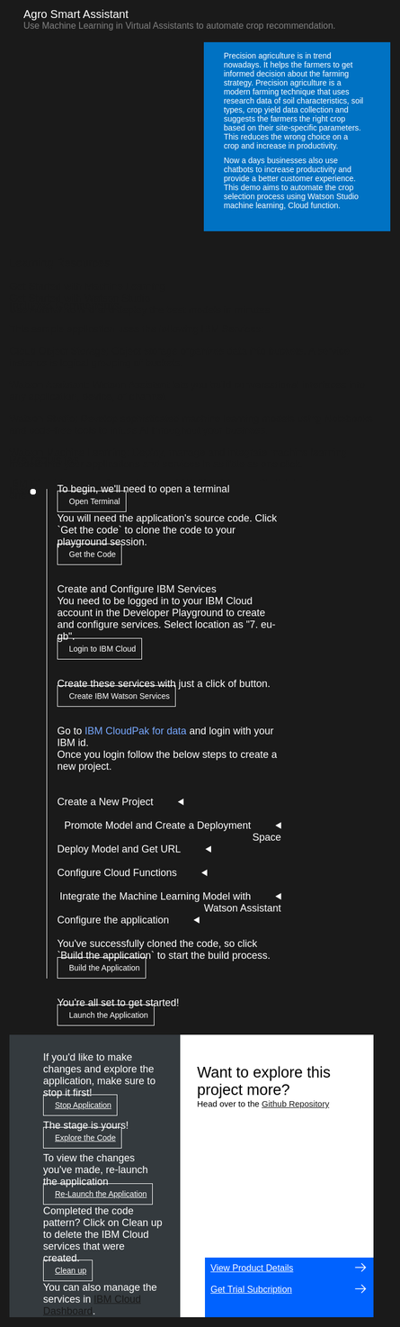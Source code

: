 <html>
<head>
<meta name="viewport" content="width=device-width, initial-scale=1">
<style>
  html,
  div,
  body {
    background-color: #1a1a1a;
    font-family: 'IBM Plex Sans', sans-serif;
    font-size: 18px;
    outline: none;
  }
  body {
    font-family: Helvetica, sans-serif;
  }
  /* The actual timeline (the vertical ruler) */
  .timeline {
    position: relative;
    max-width: 1200px;
    margin: 0 auto;
    margin-left: 50px;
  }
  .content p {
    margin: 0px;
  }
  .content .afterbutton
  {
    padding-top: 16px;
  }
  /* The actual timeline (the vertical ruler) */
  .timeline::after {
    content: '';
    position: absolute;
    width: 1px;
    background-color: white;
    top: 15px;
    bottom: 80px;
    left: 18px;
    margin-left: -2px;
  }
  /* Container around content */
  .container {
    padding: 0px 0px;
    width: 70%;
    align-content: left;
    margin: 0px 0px 0px 0px;
    margin-left: 25px;
    margin-top: 32px;
  }
  /* The circles on the timeline */
  .container::after {
    content: '';
    position: absolute;
    width: 10px;
    height: 10px;
    right: -6px;
    background-color: white;
    border: 0px solid #FF9F55;
    top: 15px;
    border-radius: 50%;
    z-index: 1;
    margin: 0px 0px 0px 0px;
  }
  /* Place the container to the left */
  .left {
    left: 0px;
  }
  /* Place the container to the right */
  .right {
    left: 0px;
  }
  /* Add arrows to the left container (pointing right) */
  .left::before {
    content: " ";
    height: 0;
    top: 22px;
    width: 0;
    z-index: 1;
    right: 30px;
    border: medium solid white;
    border-width: 10px 0 10px 10px;
    border-color: transparent transparent transparent white;
  }
  /* Fix the circle for containers on the right side */
  .right::after {
    left: -13px;
  }
  /* The actual content */
  .content {
    padding: 5px 10px;
    color: white;
    background: transparent;
  }
  .button.is-dark.is-medium {
    font-family: 'IBM Plex Sans', sans-serif;
    background: transparent;
    border-color: white;
    color: #fff;
    border: 1px solid white;
    padding: 10px;
    padding-left: 20px;
    margin-bottom: 13px;
    border-radius: 0px;
    min-width: 180px;
    font-size: 14px;
    text-align: left;
    min-height: 48px;
    margin: 0px;
    justify-content:left;
  }
  .button.is-dark.is-medium:hover {
    font-family: 'IBM Plex Sans', sans-serif;
    background-color: #2a67f5;
    border-color: white;
    color: #fff;
  }
  .footer {
    display: flex;
    background-color: #343A3E;
    margin-top: 20px;
    padding: 0px;
    max-width: 1200px;
  }
  .github-icon {
    min-height: 100%;
    min-width: 100%;
    object-fit: cover;
    object-position: 250% 100px;
    opacity: 15%;
    bottom: 15px;
  }
  .image-content {
    padding: 5px 10px;
    background: transparent;
    color: black;
    position: absolute;
    font-size: 27px;
  }
  .image-div {
    position: relative;
    background-color: white;
    min-width: 50%;
    background-image: linear-gradient(rgba(255,255,255,0.9), rgba(255,255,255,0.9)), url("https://raw.githubusercontent.com/IBM/Developer-Playground/master/didact/images/github.svg");
    background-position: -50% 60px;
    background-repeat: no-repeat;
    padding-top: 20px;
    padding-left: 20px;
  }
  .image-btn {
    position: absolute;
    right: 0;
    bottom: 0%;
    background-color: #0062FF;
    width: 300px;
    padding: 0px;
    padding-bottom: 20px;
  }
  .image-link span 
  {
    float: right;
    font-size: 32px;
    padding-right: 20px;
  }
  .image-btn .image-link:hover
  {   
    text-decoration: none;
    color: white;
    background-color: #0353E9;
  }
  .image-btn  a:hover
  {
    text-decoration: none;
    color: white;
  }
  .image-link {
    color: white;
    display: block;
    padding: 5px 10px 5px 10px;
    line-height: 28px;
    font-size: 16px;
  }
  .header
  {
    background-image: url('https://raw.githubusercontent.com/IBM/Developer-Playground/development/didact/images/anomaly.jpeg');
    width: 100%;
    height: auto;
    min-height: 300px;
    display: inline-block;
    margin-top: 20px;
    margin-bottom: 20px;
    margin-left: 30px;
    margin-right: 30px;
    background-size: contain;
    max-width: 1200px;
  }
  .header .right-content
  {
    float: right;
    width: 45%;
    background-color:#0072C3;
    min-height: 300px;
    padding: 20px;
    padding-top: 2.5%;
    font-size: 14px;
  }
  .header .right-content h4
  {
    background: none;
    color: white;
    padding-left: 25px;
    padding-right: 25px;
  }
  .header .right-content div
  {
    background: none;
    color: white;
    padding-left: 15px;
    padding-right: 25px;
    font-size: 14px;
    margin-bottom: 10px;
  }
  .header .right-content ul
  {
    margin: 0px;
    margin-left: 25px;
    margin-bottom: 10px;
    line-height: 16px;
  }
  .container a
  {
     color: #78A9FF;
    background-color: transparent;
    text-decoration: none;
  }
  .container a:visited
  {
    color: #8C43FC;
    background-color: transparent;
    text-decoration: none;
  }
  .apptitle
  {
    margin-left: 25px;
    margin-top: 20px;
    margin-bottom: 0px;
    font-size: 20px;
    color: white;
  }
  .subheading
  {
    margin-left: 25px;
    margin-top: 0px;
    margin-bottom: 0px;
    font-size: 16px;
    color: grey;
  }
  .no-hover:hover
  {
    background-color: #0062FF !important;
  }
  .section{
    margin-top: 5px;
    margin-bottom:-50px;
  }
  summary{
    float:left;
  }
  details > summary {
    list-style-image: url("https://raw.githubusercontent.com/SuyashGupte/Loan-Chat-Bot/main/32-up.svg");
    direction:rtl;
  }
  .dropdown-icon{
    position:relative;
    left:50px; 
    top:4px;
  }
  details[open] > summary {
      list-style-image: url("https://raw.githubusercontent.com/SuyashGupte/Loan-Chat-Bot/main/32-down.svg");
  }
}
</style>
</head>
<body>
  <div class="apptitle"> 
    Agro Smart Assistant
  </div>
  <div class="subheading">
    Use Machine Learning in Virtual Assistants to automate crop recommendation.
  </div>
  <div class="header">
      <div class="right-content">
         <div>
          Precision agriculture is in trend nowadays. It helps the farmers to get informed decision about the farming strategy. Precision agriculture is a modern farming technique that uses research data of soil characteristics, soil types, crop yield data collection and suggests the farmers the right crop based on their site-specific parameters. This reduces the wrong choice on a crop and increase in productivity.
        </div>
        <div>
          Now a days businesses also use chatbots to increase productivity and provide a better customer experience. This demo aims to automate the crop selection process using Watson Studio machine learning, Cloud function.
        </div>
     </div>
   </div>
   <div class="section">
    <p style="font-size:20px">Learning Resources</p>
    <div class="content-">
      <a href="https://developer.ibm.com/learningpaths/learning-path-machine-learning-for-developers/">Get Started with Machine Learning</a></br>
      <a href="https://developer.ibm.com/learningpaths/get-started-watson-studio/">Get Started with Watson Studio </a></br>
      <a href="https://developer.ibm.com/learningpaths/explore-autoai/">Use AutoML to find and deploy the best models in minutes</a>
    </div>
   </div>
   <div class="section">
      <p style="font-size:20px">Included Components</p>
      <div class="content-">
          <p>This sample application uses the following IBM Services:</p>
          <p><a href="https://cloud.ibm.com/objectstorage">Cloud Object Storage</a>: Object storage organizes data into buckets. A service instance is logical grouping of buckets.</p>
          <p><a href="https://cloud.ibm.com/catalog/services/watson-assistant">Watson Assistant</a>: Watson Assistant lets you build conversational interfaces into any application, device, or channel.</p>
          <p><a href="https://cloud.ibm.com/catalog/services/watson-studio">Watson Studio</a>: Develop sophisticated machine learning models using Notebooks and code-free tools to infuse AI throughout your business.</p>
          <p><a href="https://cloud.ibm.com/catalog/services/machine-learning">Watson Machine Learning</a>: Deploy, manage and integrate machine learning models into your applications and services in as little as one click.</p>
      </div>
   </div>
   <div class="section">
   <p style="font-size:20px">Pre-requisites</p>
    <div class="content-">
    <p>IBM Cloud Account -  Do not have an IBM Cloud Account?<a href="https://cloud.ibm.com/registration"> click here</a> to create one for free.</p>
    </div>
   </div>
    <div class="section">
   <p style="font-size:20px">Instructions</p>
   </div>
   <div class="timeline">
   <div style="margin-top:0;"class="container right">
            <div class="content">
                <p>To begin, we'll need to open a terminal</p>
                <a class="button is-dark is-medium" title="Open Terminal" href="didact://?commandId=terminal-for-nodejs-container:new">Open Terminal</a><br>
            </div>
        </div>
      <div class="container right" style="margin-top:0px;padding-top:0px;">
         <div class="content">
            <p>You will need the application's source code. Click `Get the code` to clone the code to your playground session.</p>
            <a class="button is-dark is-medium" title="Get the Code" href="didact://?commandId=extension.sendToTerminal&text=nodejs%20terminal%7Cclone-repo%7Cnodejs%20terminal|git%20clone%20https://github.com/SuyashGupte/loan-chat-bot.git%20${CHE_PROJECTS_ROOT}/cp4d-smart-virtual-assistant">Get the Code</a>
         </div>
      </div>
      <div class="container right">
        <div class="content">
          <p>Create and Configure IBM Services</p>
          <p>You need to be logged in to your IBM Cloud account in the Developer Playground to create and configure services. Select location as "7. eu-gb".</p>
          <a class="button is-dark is-medium" title="Login to IBM Cloud" href="didact://?commandId=extension.sendToTerminal&text=nodejs%20terminal%7Cibm-login%7Cnodejs%20terminal|ibmcloud%20config%20--check-version=false%20%26%26%20ibmcloud%20login%20-r%20eu-gb%20%26%26%20ibmcloud%20target%20--cf%20%26%26%20ibmcloud%20target%20-g%20Default">Login to IBM Cloud</a>
        </div>
      </div>
      <div class="container right">
        <div class="content">
          <p>Create these services with just a click of button.</p>
          <a class="button is-dark is-medium" title="Create IBM Watson Services" href="didact://?commandId=extension.sendToTerminal&text=nodejs%20terminal%7Ccreate-services%7Cnodejs%20terminal|cd%20${CHE_PROJECTS_ROOT}/cp4d-smart-virtual-assistant%20%26%26%20chmod%20%2Bx%20.%2Fscripts%2Fcreate-ibm-services.sh%20%26%26%20.%2Fscripts%2Fcreate-ibm-services.sh">Create IBM Watson Services</a>
        </div>
      </div>
      <div class="container right">
        <div class="content">
          <p>Go to <a href="https://dataplatform.cloud.ibm.com/">IBM CloudPak for data</a> and login with your IBM id. </p> Once you login follow the below steps to create a new project.
        </div>
      </div>
      <div class="container right">
        <div class="content">
        <details>
         <summary>
          &nbsp;&nbsp;&nbsp;&nbsp;&nbsp;&nbsp;&nbsp;Create a New Project
         </summary></br>
         <p>Step 1 : Download the project zip file.</p>
          <a class="button is-dark is-medium" href="https://github.com/SuyashGupte/Loan-Chat-Bot/raw/main/crop-recommendation.zip">Download</a>
          <p>Step 2 : Click on "Create a Project".</p>
          <img src = "https://raw.githubusercontent.com/SuyashGupte/Loan-Chat-Bot/main/Smart%20Loan%20Assistant%20Images/section_1.1_new_project_1.png" width = "750" height= "750">
          <p>Step 3 : Click on "Create a project from sample or file".</p>
          <img src = "https://raw.githubusercontent.com/SuyashGupte/Loan-Chat-Bot/main/Smart%20Loan%20Assistant%20Images/project_new_1.png" width = "750" height= "750">
         <p>Step 4 : Upload the zip file that was just downloaded, give your project a name and click on "Create" button.</p>
          <img src = "https://raw.githubusercontent.com/SuyashGupte/Loan-Chat-Bot/main/Smart%20Loan%20Assistant%20Images/project_new_2.png" width = "750" height= "750">
          <p>Step 5 : After the project is created, click on "View new project".</p>
          <img src = "https://raw.githubusercontent.com/SuyashGupte/Loan-Chat-Bot/main/Smart%20Loan%20Assistant%20Images/project_new_3.png" width = "750" height= "750">
        </details>
        </div>
      </div>
      <div class="container right">
        <div class="content">
          <details>
         <summary>&nbsp;&nbsp;&nbsp;&nbsp;&nbsp;&nbsp;&nbsp;Promote Model and Create a Deployment Space</summary>
          <p>Step 1 : Click on the assets tab.</p>
          <img src = "https://raw.githubusercontent.com/SuyashGupte/Loan-Chat-Bot/main/Smart%20Loan%20Assistant%20Images/project_new_4.png" width = "750" height= "750">
          <p>Step 2 : Click on the (⋮) on right hand side of the Model and Click on "Promote" button.</p>
          <img src = "https://raw.githubusercontent.com/SuyashGupte/Loan-Chat-Bot/main/Smart%20Loan%20Assistant%20Images/project_new_5.png" width = "750" height= "750">
          <p>Step 3 : Click on the "Create a new deployment space".</p>
          <img src = "https://raw.githubusercontent.com/SuyashGupte/Loan-Chat-Bot/main/Smart%20Loan%20Assistant%20Images/section_6.3_deployment_space_3.png" width = "750" height= "750">
          <p>Step 4 : Select your machine learning service instance.</p>
          <img src = "https://raw.githubusercontent.com/SuyashGupte/Loan-Chat-Bot/main/Smart%20Loan%20Assistant%20Images/section_6.4_deployment_space_4.png" width = "750" height= "750">
          <p>Step 5 : Give your deployment space a name and click on "Create" button.</p>
          <img src = "https://raw.githubusercontent.com/SuyashGupte/Loan-Chat-Bot/main/Smart%20Loan%20Assistant%20Images/section_6.5_deployment_space_5.png" width = "750" height= "750">
          <p>Step 6 : Check the "Go to the model in the space after promotoing it" checkbox then click on "Promote" button.</p>
          <img src = "https://raw.githubusercontent.com/SuyashGupte/Loan-Chat-Bot/main/Smart%20Loan%20Assistant%20Images/project_new_6.png" width = "750" height= "750">
          </details>
        </div>
      </div>
      <div class="container right">
        <div class="content">
          <details>
         <summary>&nbsp;&nbsp;&nbsp;&nbsp;&nbsp;&nbsp;&nbsp;Deploy Model and Get URL</summary>
          <p>Step 1 : Click on "New deployment" button.</p>
          <img src = "https://raw.githubusercontent.com/SuyashGupte/Loan-Chat-Bot/main/Smart%20Loan%20Assistant%20Images/section_7.2_deploy_2.png" width = "750" height= "750">
          <p>Step 2 : Select "Online", give your deployment a name and click on "Create" button.</p>
          <img src = "https://raw.githubusercontent.com/SuyashGupte/Loan-Chat-Bot/main/Smart%20Loan%20Assistant%20Images/section_7.3_deploy_3.png" width = "750" height= "750">
          <p>Step 3 : Click on the deployment you just created.</p>
          <img src = "https://raw.githubusercontent.com/SuyashGupte/Loan-Chat-Bot/main/Smart%20Loan%20Assistant%20Images/section_8.1_get_link_1.png" width = "750" height= "750">
          <p>Step 4 : Copy the Model endpoint URL.</p>
          <img src = "https://raw.githubusercontent.com/SuyashGupte/Loan-Chat-Bot/main/Smart%20Loan%20Assistant%20Images/section_8.2_get_link_2.png" width = "750" height= "750">
          <p>Step 5 : Paste the URL in the follwing script file.</p>
          <a class="button is-dark is-medium" href="didact://?commandId=extension.openFile&text=loan%7Capi-key%7C${CHE_PROJECTS_ROOT}/cp4d-smart-virtual-assistant/scripts/add_model_url.sh">Open file</a>
          <p>Step 6 : Run the script to update the code file.</p>
          <a class="button is-dark is-medium" title="Update Model URL" href="didact://?commandId=extension.sendToTerminal&text=nodejs%20terminal%7Ccreate-services%7Cnodejs%20terminal|cd%20${CHE_PROJECTS_ROOT}/cp4d-smart-virtual-assistant%20%26%26%20chmod%20%2Bx%20.%2Fscripts%2Fadd_model_url.sh%20%26%26%20.%2Fscripts%2Fadd_model_url.sh">Update Model URL</a>
          <p>Step 7 : (Optional) To test your model, click on the “Test” tab. You can select a row from the data set and enter the data in the fields. Enter the values from the dataset, and then click on the “ Add to Predict” button at the bottom and then on "Predict".</p>
          </details>
        </div>
      </div>
      <div class="container right">
        <div class="content">
          <details>
         <summary>&nbsp;&nbsp;&nbsp;&nbsp;&nbsp;&nbsp;&nbsp;Configure Cloud Functions</summary>
           <p>Step 1 : Create an Action in cloud functions with code.py function and web action enabled.</p>
           <a class="button is-dark is-medium" title="Create Action" href="didact://?commandId=extension.sendToTerminal&text=nodejs%20terminal%7Ccreate-action%7Cnodejs%20terminal|ibmcloud%20fn%20action%20create%20ml%20code.py%20--kind%20python:3.7%20--web%20true">Create Action</a>
           <p>Step 2: Generate an API Key in your IBM account by clicking this button.</p>
           <a class="button is-dark is-medium" title="Generate API key" href="didact://?commandId=extension.sendToTerminal&text=nodejs%20terminal%7Cgenerate-api-token%7Cnodejs%20terminal|cd%20${CHE_PROJECTS_ROOT}/cp4d-smart-virtual-assistant;ibmcloud%20iam%20api-key-create%20ApiKey-SVA%20-d%20'this is API key for Smart Virtual Assitant'%20--file%20${CHE_PROJECTS_ROOT}/cp4d-smart-virtual-assistant/key_file">Generate API key</a><br> 
           <p>Step 3 : Run the script to add api_key parameter in your Action.</p>
           <a class="button is-dark is-medium" title="Create Parameter" href="didact://?commandId=extension.sendToTerminal&text=nodejs%20terminal%7Ccreate-services%7Cnodejs%20terminal|cd%20${CHE_PROJECTS_ROOT}/cp4d-smart-virtual-assistant%20%26%26%20chmod%20%2Bx%20.%2Fscripts%2Fadd_parameter.sh%20%26%26%20.%2Fscripts%2Fadd_parameter.sh">Add Paramter</a>
           <p>Step 4 : Run the script to update Dialog skill file with the webhook URL that was just created.</p>
           <a class="button is-dark is-medium" title="Update" href="didact://?commandId=extension.sendToTerminal&text=nodejs%20terminal%7Ccreate-services%7Cnodejs%20terminal|cd%20${CHE_PROJECTS_ROOT}/cp4d-smart-virtual-assistant%20%26%26%20chmod%20%2Bx%20.%2Fscripts%2Fupdate_dialog.sh%20%26%26%20.%2Fscripts%2Fupdate_dialog.sh">Update Dialog Skill</a>
          </details>
        </div>
      </div>
      <div class="container right">
        <div class="content">
          <details>
         <summary>&nbsp;&nbsp;&nbsp;&nbsp;&nbsp;&nbsp;&nbsp;Integrate the Machine Learning Model with Watson Assistant</summary>
          <p>Step 1 : Go to <a href="https://cloud.ibm.com">your IBM Cloud Account</a>. From the "Resources" tab on the left, select "Services and software" and click on your Watson Assistant service.Click on "Launch Watson Assistant" button.</p>
          <img src = "https://raw.githubusercontent.com/SuyashGupte/Loan-Chat-Bot/main/Smart%20Loan%20Assistant%20Images/section_12.1_launch_wa_1.png" width = "750" height= "750">
          <p>Step 2 : Click on "Create assistant". If you see a different screen, click on the profile icon on top right and select the "Switch to classic experience" option.</p>
          <img src = "https://raw.githubusercontent.com/SuyashGupte/Loan-Chat-Bot/main/Smart%20Loan%20Assistant%20Images/section_12.2_create_assistant_1.png" width = "750" height= "750">
          <p>Step 3 : Give your assistant a name and click on "Create assistant".</p>
          <img src = "https://raw.githubusercontent.com/SuyashGupte/Loan-Chat-Bot/main/Smart%20Loan%20Assistant%20Images/section_12.3_create_assistant_2.png" width = "750" height= "750">
          <p>Step 4 : Once your Assistant is created, click on "add an action or dialog skill".</p>
          <img src = "https://raw.githubusercontent.com/SuyashGupte/Loan-Chat-Bot/main/Smart%20Loan%20Assistant%20Images/section_12.4_add_dialog_1.png" width = "750" height= "750">
          <p>Step 5 : Load the Dialog Skill.</p>
          <a class="button is-dark is-medium" href="didact://?commandId=extension.openFile&text=loan%7Cload-skill%7C${CHE_PROJECTS_ROOT}/cp4d-smart-virtual-assistant/Dialog-Skill.json">Load Skill</a>
          <p>Step 6 : Download the Dialog Skill.</p>
          <a class="button is-dark is-medium"title="Launch the Application" href="didact://?commandId=file.download">Download</a>
          <p>Step 7 : Upload the skill you just downloaded. When you see that the skill file has been uploaded, click on "Upload" Button.</p>
          <img src = "https://raw.githubusercontent.com/SuyashGupte/Loan-Chat-Bot/main/Smart%20Loan%20Assistant%20Images/section_12.5_create_dialog_2.png" width = "750" height= "750">
          </details>
        </div>
      </div>
      <div class="container right">
        <div class="content">
          <details>
         <summary>&nbsp;&nbsp;&nbsp;&nbsp;&nbsp;&nbsp;&nbsp;Configure the application</summary>
           <p>Step 1 : Once the skill is created, click on (⋮) on top right and Click on "Assitant Settings".</p>
          <img src = "https://raw.githubusercontent.com/SuyashGupte/Loan-Chat-Bot/main/Smart%20Loan%20Assistant%20Images/project_new_8.png" width = "750" height= "750">
          <p>Step 2 : Copy the Assistant ID, Assistant URL and API key in env .file.</p>
          <img src = "https://raw.githubusercontent.com/SuyashGupte/Loan-Chat-Bot/main/Smart%20Loan%20Assistant%20Images/project_new_10.png" width = "750" height= "750">
          <p>Step 3 : Paste it in env file.</p>
          <a class="button is-dark is-medium" href="didact://?commandId=extension.openFile&text=loan%7Cload-skill%7C${CHE_PROJECTS_ROOT}/cp4d-smart-virtual-assistant/.env">Open file</a>
          </details>
        </div>
      </div>
      <div class="container right">
         <div class="content">
            <p>You've successfully cloned the code, so click `Build the application` to start the build process.
            </p>
            <a class="button is-dark is-medium" title="Build the Application" href="didact://?commandId=extension.sendToTerminal&text=nodejs%20terminal%7Cbuild%7Cnodejs%20terminal|cd%20${CHE_PROJECTS_ROOT}/cp4d-smart-virtual-assistant%20%26%26%20npm%20install">Build the Application</a>
         </div>
      </div>
      <div class="container right">
         <div class="content">
            <p>You're all set to get started! </p>
            <a class="button is-dark is-medium" title="Launch the Application" href="didact://?commandId=extension.sendToTerminal&text=nodejs%20terminal%7Cstart%7Cnodejs%20terminal|cd%20${CHE_PROJECTS_ROOT}/cp4d-smart-virtual-assistant%20%26%26%20npm%20start">Launch the Application</a>
         </div>
      </div>
   </div>
   <div class="footer">
      <div class="content" style="padding:30px;padding-left:60px;padding-bottom:0px;">
         <p>If you'd like to make changes and explore the application, make sure to stop it first!</p>
         <a class="button is-dark is-medium" title="Stop Application" href="didact://?commandId=vscode.didact.sendNamedTerminalCtrlC&text=nodejs%20terminal">Stop Application</a>
         <p class="afterbutton">The stage is yours!</p>
         <a class="button is-dark is-medium" title="Explore the Code" href="didact://?commandId=extension.openFile&text=loan%7Copen-file%7C${CHE_PROJECTS_ROOT}/cp4d-smart-virtual-assistant/public/index.html">Explore the Code</a>
         <p class="afterbutton ">To view the changes you've made, re-launch the application</p>
         <a class="button is-dark is-medium" title="Launch the Application" href="didact://?commandId=extension.sendToTerminal&text=nodejs%20launch%7Cbuild%7Cnodejs%20terminal|cd%20${CHE_PROJECTS_ROOT}/cp4d-smart-virtual-assistant%20%26%26%20npm%20start">Re-Launch the Application</a>
         <p style="margin-top:10px;"> Completed the code pattern? Click on
          <bold>Clean up</bold> to delete the IBM Cloud services that were created.
        </p>
        <a class="button is-dark is-medium" title="Delete services from IBM Cloud" href="didact://?commandId=extension.sendToTerminal&text=nodejs%20terminal%7Cdelete-services%7Cnodejs%20terminal|cd%20${CHE_PROJECTS_ROOT}/cp4d-smart-virtual-assistant%20%26%26%20chmod%20%2Bx%20.%2Fscripts%2Fdelete_services.sh%20%26%26%20.%2Fscripts%2Fdelete_services.sh">Clean up</a>
        <p style="margin-top:10px;">You can also manage the services in
          <a href="https://cloud.ibm.com/resources">IBM Cloud Dashboard</a>.
        </p>
      </div>
      <div class="image-div">
         <p class="image-content">Want to explore this project more?
            <span style="font-size:15px;margin-top:0px;display:block;">Head over to the <a href="https://github.com/Anam-Mahmood/Unlock-the-Power-of-Machine-Learning-in-Virtual-Assistants-to-automate-Loan-Applications" target="_blank">Github Repository</a></span>
         </p>
         <div class="image-btn">
            <a class="image-link" href="didact://?commandId=extension.openURL&text=anomaly%7Cview-product-details%7Chttps://www.ibm.com/products
               " target="_blank">
               View Product Details 
               <span>
                  <svg style="position: absolute; right: 10px;" fill="#ffffff" focusable="false" preserveAspectRatio="xMidYMid meet" xmlns="http://www.w3.org/2000/  svg" width="25" height="25" viewBox="0 0 32 32" aria-hidden="true">
                     <path d="M18 6L16.6 7.4 24.1 15 3 15 3 17 24.1 17 16.6 24.6 18 26 28 16z"></path>
                     <title>Arrow right</title>
                  </svg>
               </span>
            </a>
            <a class="image-link" href="didact://?commandId=extension.openURL&text=anomaly%7Cget-trial-subscription%7Chttps://www.ibm.com/account/reg/us-en/signup?formid=urx-51009" target="_blank">
               Get Trial Subcription 
               <span>
                  <svg style="position: absolute; right: 10px;" fill="#ffffff" focusable="false" preserveAspectRatio="xMidYMid meet" xmlns="http://www.w3.org/2000/  svg" width="25" height="25" viewBox="0 0 32 32" aria-hidden="true">
                     <path d="M18 6L16.6 7.4 24.1 15 3 15 3 17 24.1 17 16.6 24.6 18 26 28 16z"></path>
                     <title>Arrow right</title>
                  </svg>
               </span>
            </a>
            <a class="image-link no-hover"></a>
         </div>
      </div>
   </div>
   <br><br>
</body>
</html>